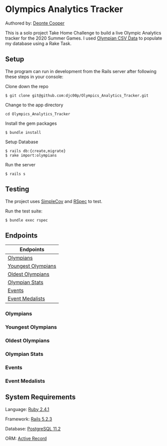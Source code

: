 # Olympics Analytics Tracker

Authored by: [Deonte Cooper](https://github.com/djc00p)

This is a solo project Take Home Challenge to build a live Olympic Analytics tracker for the 2020
Summer Games. I used [Olympian CSV Data](https://github.com/turingschool/backend-curriculum-site/blob/gh-pages/module4/projects/take_home_challenge/prompts/olympic_data_2016.csv) to populate my database using a Rake Task.

## Setup

The program can run in development from the Rails server after following these steps in your console:

Clone down the repo
```
$ git clone git@github.com:djc00p/Olympics_Analytics_Tracker.git
```

Change to the app directory
```
cd Olympics_Analytics_Tracker
```

Install the gem packages
```
$ bundle install
```

Setup Database
```
$ rails db:{create,migrate}
$ rake import:olympians
```

Run the server
```
$ rails s
```

## Testing
The project uses [SimpleCov](https://github.com/colszowka/simplecov) and [RSpec](https://github.com/rspec/rspec) to test.

Run the test suite:
```
$ bundle exec rspec
```

## Endpoints

|                Endpoints                |
|-----------------------------------------|
|[Olympians](#olympians)                  |
|[Youngest Olympians](#youngest-olympians)|
|[Oldest Olympians](#oldest-olympians)    |
|[Olympian Stats](#olympian-stats)        |
|[Events](#events)                        |
|[Event Medalists](#event-medalists)      |

### Olympians
### Youngest Olympians
### Oldest Olympians
### Olympian Stats
### Events
### Event Medalists

## System Requirements

Language: [Ruby 2.4.1](https://www.ruby-lang.org/en/)

Framework: [Rails 5.2.3](https://rubyonrails.org/)

Database: [PostgreSQL 11.2](https://www.postgresql.org/)

ORM: [Active Record](https://guides.rubyonrails.org/active_record_querying.html)
